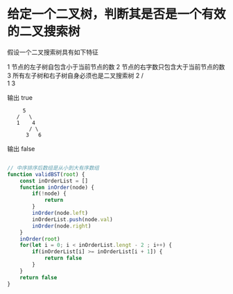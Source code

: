 # 给定一个二叉树，判断其是否是一个有效的二叉搜索树

假设一个二叉搜索树具有如下特征

1 节点的左子树自包含小于当前节点的数
2 节点的右字数只包含大于当前节点的数
3 所有左子树和右子树自身必须也是二叉搜索树
    2
   / \
  1   3

输出 true

         5
       /   \
       1    4
           / \
          3   6
          
输出 false
```js

// 中序排序后数组是从小到大有序数组
function validBST(root) {
    const inOrderList = []
    function inOrder(node) {
        if(!node) {
            return 
        }
        inOrder(node.left)
        inOrderList.push(node.val)
        inOrder(node.right)
    }
    inOrder(root)
    for(let i = 0; i < inOrderList.lengt - 2 ; i++) {
        if(inOrderList[i] >= inOrderList[i + 1]) {
            return false
        }
    }
    return false
}

```